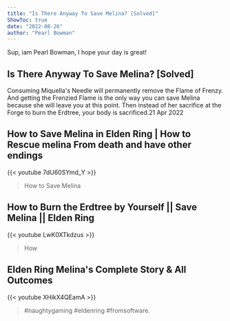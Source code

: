 ```yaml
---
title: "Is There Anyway To Save Melina? [Solved]"
ShowToc: true 
date: "2022-08-26"
author: "Pearl Bowman" 
---
```


Sup, iam Pearl Bowman, I hope your day is great!
## Is There Anyway To Save Melina? [Solved]
Consuming Miquella's Needle will permanently remove the Flame of Frenzy. And getting the Frenzied Flame is the only way you can save Melina because she will leave you at this point. Then instead of her sacrifice at the Forge to burn the Erdtree, your body is sacrificed.21 Apr 2022

## How to Save Melina in Elden Ring | How to Rescue melina From death and have other endings
{{< youtube 7dU60SYmd_Y >}}
>How to Save Melina

## How to Burn the Erdtree by Yourself  ||  Save Melina  ||  Elden Ring
{{< youtube LwK0XTkdzus >}}
>How

## Elden Ring Melina's Complete Story & All Outcomes
{{< youtube XHikX4QEamA >}}
>#naughtygaming #eldenring #fromsoftware.

